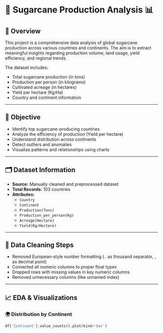 # 🌾 Sugarcane Production Analysis 📊

## 📌 Overview
This project is a comprehensive data analysis of global sugarcane production across various countries and continents. The aim is to extract meaningful insights regarding production volume, land usage, yield efficiency, and regional trends.

The dataset includes:
- Total sugarcane production (in tons)
- Production per person (in kilograms)
- Cultivated acreage (in hectares)
- Yield per hectare (Kg/Ha)
- Country and continent information

---

## 🎯 Objective
- Identify top sugarcane-producing countries
- Analyze the efficiency of production (Yield per hectare)
- Understand distribution across continents
- Detect outliers and anomalies
- Visualize patterns and relationships using charts

---

## 🗂 Dataset Information
- **Source:** Manually cleaned and preprocessed dataset
- **Total Records:** 103 countries
- **Attributes:**
  - `Country`
  - `Continent`
  - `Production(Tons)`
  - `Production_per_person(Kg)`
  - `Acreage(Hectare)`
  - `Yield(Kg/Hectare)`

---

## 🧹 Data Cleaning Steps
- Removed European-style number formatting (`.` as thousand separator, `,` as decimal point)
- Converted all numeric columns to proper float types
- Dropped rows with missing values in key numeric columns
- Removed unnecessary columns (like unnamed index)

---

## 📈 EDA & Visualizations

### 🌍 Distribution by Continent
```python
df['Continent'].value_counts().plot(kind='bar')
